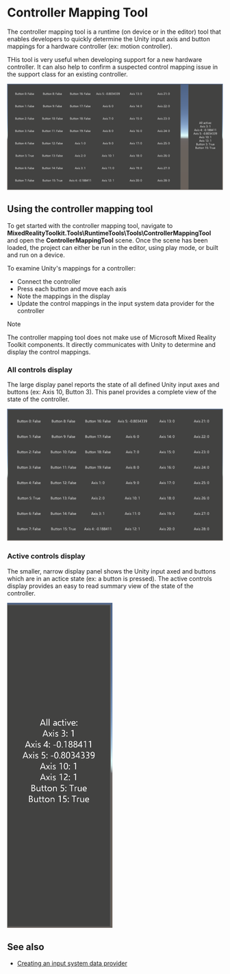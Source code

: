 # Controller Mapping Tool

The controller mapping tool is a runtime (on device or in the editor) tool that enables developers to quickly determine the Unity input axis and button mappings for a hardware controller (ex: motion controller).

THis tool is very useful when developing support for a new hardware controller. It can also help to confirm a suspected control mapping issue in the support class for an existing controller.

![Controller mapping tool](../Images/ControllerMappingTool/ControllerMappingTool.png)

## Using the controller mapping tool

To get started with the controller mapping tool, navigate to **MixedRealityToolkit.Tools\RuntimeTools\Tools\ControllerMappingTool** and open the **ControllerMappingTool** scene. Once the scene has been loaded, the project can either be run in the editor, using play mode, or built and run on a device. 

To examine Unity's mappings for a controller:

- Connect the controller
- Press each button and move each axis
- Note the mappings in the display
- Update the control mappings in the input system data provider for the controller

> [!Note]
> The controller mapping tool does not make use of Microsoft Mixed Reality Toolkit components. It directly communicates with Unity to determine and display the control mappings. 

### All controls display

The large display panel reports the state of all defined Unity input axes and buttons (ex: Axis 10, Button 3). This panel provides a complete view of the state of the controller.

![All controls display](../Images/ControllerMappingTool/AllControls.png)

### Active controls display

The smaller, narrow display panel shows the Unity input axed and buttons which are in an actice state (ex: a button is pressed). The active controls display provides an easy to read summary view of the state of the controller.

![Active controls display](../Images/ControllerMappingTool/ActiveControls.png)

## See also

- [Creating an input system data provider](../Input/CreateDataProvider.md)